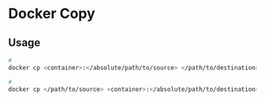 # Docker Copy

## Usage

```sh
#
docker cp <container>:</absolute/path/to/source> </path/to/destination>

#
docker cp </path/to/source> <container>:</absolute/path/to/destination>
```
